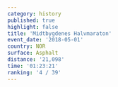 ```yaml
---
category: history
published: true
highlight: false
title: 'Midtbygdenes Halvmaraton'
event_date: '2018-05-01'
country: NOR
surface: Asphalt
distance: '21,098'
time: '01:23:21'
ranking: '4 / 39'
---
```

